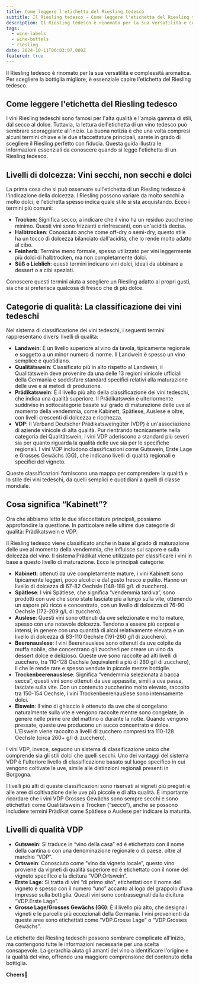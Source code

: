 ```yaml
---
title: Come leggere l'etichetta del Riesling tedesco
subtitle: Il Riesling tedesco - Come leggere l'etichetta del Riesling tedesco?
description: Il Riesling tedesco è rinomato per la sua versatilità e complessità aromatica. Per scegliere la bottiglia migliore, è essenziale capire l'etichetta del Riesling tedesco.
tags:
  - wine-labels
  - wine-bottels
  - riesling
date: 2024-10-11T06:03:07.000Z
featured: true
---
```


Il Riesling tedesco è rinomato per la sua versatilità e complessità aromatica. Per scegliere la bottiglia migliore, è essenziale capire l'etichetta del Riesling tedesco.

## Come leggere l'etichetta del Riesling tedesco

I vini Riesling tedeschi sono famosi per l'alta qualità e l'ampia gamma di stili, dal secco al dolce. Tuttavia, la lettura dell'etichetta di un vino tedesco può sembrare scoraggiante all'inizio. La buona notizia è che una volta compresi alcuni termini chiave e le due sfaccettature principali, sarete in grado di scegliere il Riesling perfetto con fiducia. Questa guida illustra le informazioni essenziali da conoscere quando si legge l'etichetta di un Riesling tedesco.

## Livelli di dolcezza: Vini secchi, non secchi e dolci

La prima cosa che si può osservare sull'etichetta di un Riesling tedesco è l'indicazione della dolcezza. I Riesling possono variare da molto secchi a molto dolci, e l'etichetta spesso indica quale stile si sta acquistando. Ecco i termini più comuni:

- **Trocken**: Significa secco, a indicare che il vino ha un residuo zuccherino minimo. Questi vini sono frizzanti e rinfrescanti, con un'acidità decisa.
- **Halbtrocken**: Conosciuto anche come off-dry o semi-dry, questo stile ha un tocco di dolcezza bilanciato dall'acidità, che lo rende molto adatto al cibo.
- **Feinherb**: Termine meno formale, spesso utilizzato per vini leggermente più dolci di halbtrocken, ma non completamente dolci.
- **Süß o Lieblich**: questi termini indicano vini dolci, ideali da abbinare a dessert o a cibi speziati.

Conoscere questi termini aiuta a scegliere un Riesling adatto ai propri gusti, sia che si preferisca qualcosa di fresco che di più dolce.

## Categorie di qualità: La classificazione dei vini tedeschi

Nel sistema di classificazione dei vini tedeschi, i seguenti termini rappresentano diversi livelli di qualità:

- **Landwein**: È un livello superiore al vino da tavola, tipicamente regionale e soggetto a un minor numero di norme. Il Landwein è spesso un vino semplice e quotidiano.
- **Qualitätswein**: Classificato più in alto rispetto al Landwein, il Qualitätswein deve provenire da una delle 13 regioni vinicole ufficiali della Germania e soddisfare standard specifici relativi alla maturazione delle uve e ai metodi di produzione.
- **Prädikatswein**: È il livello più alto della classificazione dei vini tedeschi, che indica una qualità superiore. Il Prädikatswein è ulteriormente suddiviso in sottocategorie basate sul grado di maturazione delle uve al momento della vendemmia, come Kabinett, Spätlese, Auslese e oltre, con livelli crescenti di dolcezza e ricchezza.
- **VDP**: Il Verband Deutscher Prädikatsweingüter (VDP) è un'associazione di aziende vinicole di alta qualità. Pur rientrando tecnicamente nella categoria dei Qualitätswein, i vini VDP aderiscono a standard più severi sia per quanto riguarda la qualità delle uve sia per le specifiche regionali. I vini VDP includono classificazioni come Gutswein, Erste Lage e Grosses Gewächs (GG), che indicano livelli di qualità regionali e specifici del vigneto.

Queste classificazioni forniscono una mappa per comprendere la qualità e lo stile dei vini tedeschi, da quelli semplici e quotidiani a quelli di classe mondiale.

## Cosa significa “Kabinett”?

Ora che abbiamo letto le due sfaccettature principali, possiamo approfondire la questione. In particolare nelle ultime due categorie di qualità: Prädikatswein e VDP.

Il Riesling tedesco viene classificato anche in base al grado di maturazione delle uve al momento della vendemmia, che influisce sul sapore e sulla dolcezza del vino. Il sistema Prädikat viene utilizzato per classificare i vini in base a questo livello di maturazione. Ecco le principali categorie:

- **Kabinett**: ottenuti da uve completamente mature, i vini Kabinett sono tipicamente leggeri, poco alcolici e dal gusto fresco e pulito. Hanno un livello di dolcezza di 67-82 Oechsle (148-188 g/L di zucchero).
- **Spätlese**: I vini Spätlese, che significa “vendemmia tardiva”, sono prodotti con uve che sono state lasciate più a lungo sulla vite, ottenendo un sapore più ricco e concentrato, con un livello di dolcezza di 76-90 Oechsle (172-209 g/L di zucchero).
- **Auslese**: Questi vini sono ottenuti da uve selezionate e molto mature, spesso con una notevole dolcezza. Tendono a essere più corposi e intensi, in genere con una quantità di alcol relativamente elevata e un livello di dolcezza di 83-110 Oechsle (191-260 g/l di zucchero).
- **Beerenauslese**: I vini Beerenauslese sono ottenuti da uve colpite da muffa nobile, che concentrano gli zuccheri per creare un vino da dessert dolce e delizioso. Queste uve sono raccolte ad alti livelli di zucchero, tra 110-128 Oechsle (equivalenti a più di 260 g/l di zucchero), il che le rende rare e spesso vendute in piccole mezze bottiglie.
- **Trockenbeerenauslese**: Significa “vendemmia selezionata a bacca secca”, questi vini sono ottenuti da uve appassite, simili a uva passa, lasciate sulla vite. Con un contenuto zuccherino molto elevato, raccolto tra 150-154 Oechsle, i vini Trockenbeerenauslese sono intensamente dolci.
- **Eiswein**: Il vino di ghiaccio è ottenuto da uve che si congelano naturalmente sulla vite e vengono raccolte mentre sono congelate, in genere nelle prime ore del mattino o durante la notte. Quando vengono pressate, queste uve producono un succo concentrato e dolce. L'Eiswein viene raccolto a livelli di zucchero compresi tra 110-128 Oechsle (circa 260+ g/l di zucchero).

I vini VDP, invece, seguono un sistema di classificazione unico che comprende sia gli stili dolci che quelli secchi. Uno dei vantaggi del sistema VDP è l'ulteriore livello di classificazione basato sul luogo specifico in cui vengono coltivate le uve, simile alle distinzioni regionali presenti in Borgogna.

I livelli più alti di queste classificazioni sono riservati ai vigneti più pregiati e alle aree di coltivazione delle uve più piccole e di alta qualità. È importante ricordare che i vini VDP Grosses Gewächs sono sempre secchi e sono etichettati come Qualitätswein e Trocken (“secco”), anche se possono includere termini Prädikat come Spätlese o Auslese per indicare la maturità.

## Livelli di qualità VDP

- **Gutswein**: Si traduce in “vino della casa” ed è etichettato con il nome della cantina o con una denominazione regionale o di paese, oltre al marchio “VDP”.
- **Ortswein**: Conosciuto come “vino da vigneto locale”, questo vino proviene da vigneti di qualità superiore ed è etichettato con il nome del vigneto specifico e la dicitura “VDP.Ortswein”.
- **Erste Lage**: Si tratta di vini “di primo sito”, etichettati con il nome del vigneto e spesso con il numero “uno” accanto al logo del grappolo d'uva impresso sulla bottiglia. Questi vini sono contrassegnati dalla dicitura “VDP.Erste Lage”.
- **Grosse Lage/Grosses Gewächs (GG)**: È il livello più alto, che designa i vigneti e le parcelle più eccezionali della Germania. I vini provenienti da queste aree sono etichettati come “VDP.Grosse Lage” o “VDP.Grosses Gewächs”.

Le etichette dei Riesling tedeschi possono sembrare complicate all'inizio, ma contengono tutte le informazioni necessarie per una scelta consapevole. La gerarchia aiuta gli amanti del vino a identificare l'origine e la qualità del vino, offrendo una maggiore comprensione del contenuto della bottiglia.

**Cheers**🍷
